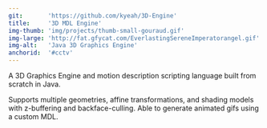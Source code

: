 ```yaml
---
git:       'https://github.com/kyeah/3D-Engine'
title:     '3D MDL Engine'
img-thumb: 'img/projects/thumb-small-gouraud.gif'
img-large: 'http://fat.gfycat.com/EverlastingSereneImperatorangel.gif'
img-alt:   'Java 3D Graphics Engine'
anchorid:  '#cctv'
---
```


A 3D Graphics Engine and motion description scripting language built from scratch in Java.


Supports multiple geometries, affine transformations, and shading models with z-buffering and backface-culling. Able to generate animated gifs using a custom MDL.